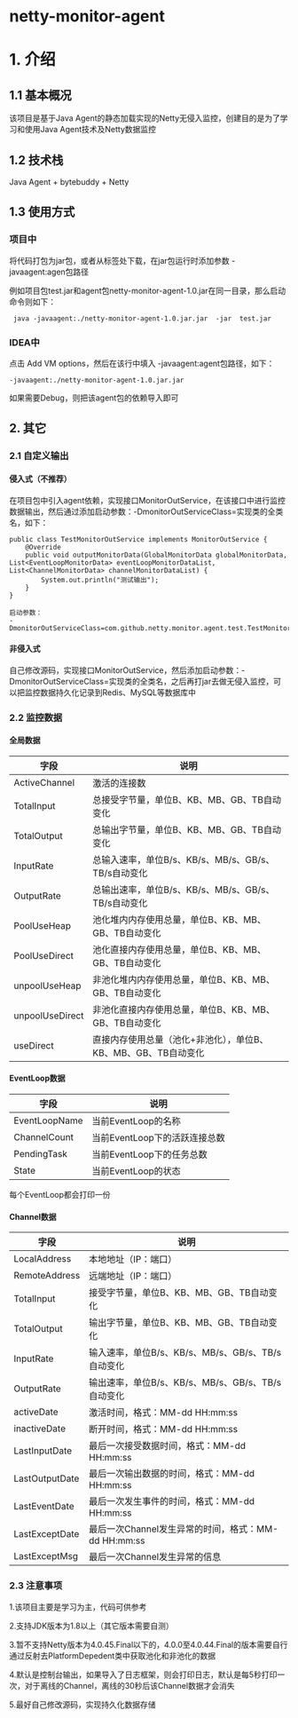 # netty-monitor-agent
# 1. 介绍

## 1.1 基本概况

该项目是基于Java  Agent的静态加载实现的Netty无侵入监控，创建目的是为了学习和使用Java Agent技术及Netty数据监控

## 1.2 技术栈

Java Agent + bytebuddy + Netty

## 1.3 使用方式

### 项目中

将代码打包为jar包，或者从标签处下载，在jar包运行时添加参数 -javaagent:agen包路径

例如项目包test.jar和agent包netty-monitor-agent-1.0.jar在同一目录，那么启动命令则如下：

```
 java -javaagent:./netty-monitor-agent-1.0.jar.jar  -jar  test.jar
```

### IDEA中

点击 Add VM options，然后在该行中填入 -javaagent:agent包路径，如下：

```
-javaagent:./netty-monitor-agent-1.0.jar.jar
```

如果需要Debug，则把该agent包的依赖导入即可

## 2. 其它

### 2.1 自定义输出

#### 侵入式（不推荐）

在项目包中引入agent依赖，实现接口MonitorOutService，在该接口中进行监控数据输出，然后通过添加启动参数：-DmonitorOutServiceClass=实现类的全类名，如下：

```
public class TestMonitorOutService implements MonitorOutService {
    @Override
    public void outputMonitorData(GlobalMonitorData globalMonitorData, List<EventLoopMonitorData> eventLoopMonitorDataList, List<ChannelMonitorData> channelMonitorDataList) {
        System.out.println("测试输出");
    }
}

启动参数：
-DmonitorOutServiceClass=com.github.netty.monitor.agent.test.TestMonitorOutService
```

#### 非侵入式

自己修改源码，实现接口MonitorOutService，然后添加启动参数：-DmonitorOutServiceClass=实现类的全类名，之后再打jar去做无侵入监控，可以把监控数据持久化记录到Redis、MySQL等数据库中

### 2.2 监控数据

#### 全局数据

| 字段            | 说明                                                         |
| --------------- | ------------------------------------------------------------ |
| ActiveChannel   | 激活的连接数                                                 |
| TotalInput      | 总接受字节量，单位B、KB、MB、GB、TB自动变化                  |
| TotalOutput     | 总输出字节量，单位B、KB、MB、GB、TB自动变化                  |
| InputRate       | 总输入速率，单位B/s、KB/s、MB/s、GB/s、TB/s自动变化          |
| OutputRate      | 总输出速率，单位B/s、KB/s、MB/s、GB/s、TB/s自动变化          |
| PoolUseHeap     | 池化堆内内存使用总量，单位B、KB、MB、GB、TB自动变化          |
| PoolUseDirect   | 池化直接内存使用总量，单位B、KB、MB、GB、TB自动变化          |
| unpoolUseHeap   | 非池化堆内内存使用总量，单位B、KB、MB、GB、TB自动变化        |
| unpoolUseDirect | 非池化直接内存使用总量，单位B、KB、MB、GB、TB自动变化        |
| useDirect       | 直接内存使用总量（池化+非池化），单位B、KB、MB、GB、TB自动变化 |

#### EventLoop数据

| 字段          | 说明                          |
| ------------- | ----------------------------- |
| EventLoopName | 当前EventLoop的名称           |
| ChannelCount  | 当前EventLoop下的活跃连接总数 |
| PendingTask   | 当前EventLoop下的任务总数     |
| State         | 当前EventLoop的状态           |

每个EventLoop都会打印一份

#### Channel数据

| 字段           | 说明                                                |
| -------------- | --------------------------------------------------- |
| LocalAddress   | 本地地址（IP：端口）                                |
| RemoteAddress  | 远端地址（IP：端口）                                |
| TotalInput     | 接受字节量，单位B、KB、MB、GB、TB自动变化           |
| TotalOutput    | 输出字节量，单位B、KB、MB、GB、TB自动变化           |
| InputRate      | 输入速率，单位B/s、KB/s、MB/s、GB/s、TB/s自动变化   |
| OutputRate     | 输出速率，单位B/s、KB/s、MB/s、GB/s、TB/s自动变化   |
| activeDate     | 激活时间，格式：MM-dd HH:mm:ss                      |
| inactiveDate   | 断开时间，格式：MM-dd HH:mm:ss                      |
| LastInputDate  | 最后一次接受数据时间，格式：MM-dd HH:mm:ss          |
| LastOutputDate | 最后一次输出数据的时间，格式：MM-dd HH:mm:ss        |
| LastEventDate  | 最后一次发生事件的时间，格式：MM-dd HH:mm:ss        |
| LastExceptDate | 最后一次Channel发生异常的时间，格式：MM-dd HH:mm:ss |
| LastExceptMsg  | 最后一次Channel发生异常的信息                       |

### 2.3 注意事项

1.该项目主要是学习为主，代码可供参考

2.支持JDK版本为1.8以上（其它版本需要自测）

3.暂不支持Netty版本为4.0.45.Final以下的，4.0.0至4.0.44.Final的版本需要自行通过反射去PlatformDepedent类中获取池化和非池化的数据

4.默认是控制台输出，如果导入了日志框架，则会打印日志，默认是每5秒打印一次，对于离线的Channel，离线的30秒后该Channel数据才会消失

5.最好自己修改源码，实现持久化数据存储